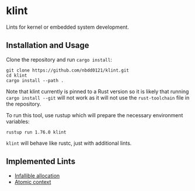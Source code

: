 klint
=====

Lints for kernel or embedded system development.

## Installation and Usage

Clone the repository and run `cargo install`:
```console
git clone https://github.com/nbdd0121/klint.git
cd klint
cargo install --path .
```

Note that klint currently is pinned to a Rust version so it is likely that running `cargo install --git` will not work as it will not use the `rust-toolchain` file in the repository.

To run this tool, use rustup which will prepare the necessary environment variables:
```
rustup run 1.76.0 klint
```

`klint` will behave like rustc, just with additional lints.

## Implemented Lints

* [Infallible allocation](doc/infallible_allocation.md)
* [Atomic context](doc/atomic_context.md)

